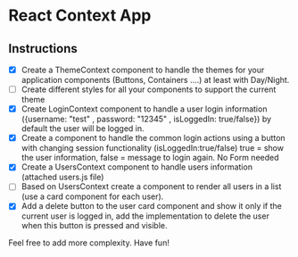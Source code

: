 # React Context App

## Instructions

- [X] Create a ThemeContext component to handle the themes for your application components (Buttons, Containers ....) at least with Day/Night.
- [ ] Create different styles for all your components to support the current theme
- [X] Create LoginContext component to handle a user login information ({username: "test" , password: "12345" , isLoggedIn: true/false}) by default the user will be logged in.
- [X] Create a component to handle the common login actions using a button with changing session functionality (isLoggedIn:true/false) true = show the user information, false = message to login again. No Form needed
- [X] Create a UsersContext component to handle users information (attached users.js file)
- [ ] Based on UsersContext create a component to render all users in a list (use a card component for each user).
- [X] Add a delete button to the user card component and show it only if the current user is logged in,  add the implementation to delete the user when this button is pressed and visible.

Feel free to add more complexity. Have fun!
